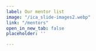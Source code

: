 ```yaml
---
label: Our mentor list
image: "/ica_slide-images2.webp"
link: "/mentors"
open_in_new_tab: false
placeholder: ''

---
```

